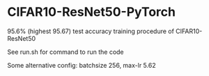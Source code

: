 # CIFAR10-ResNet50-PyTorch
95.6% (highest 95.67) test accuracy training procedure of CIFAR10-ResNet50


See run.sh for command to run the code

Some alternative config:
batchsize 256, max-lr 5.62
